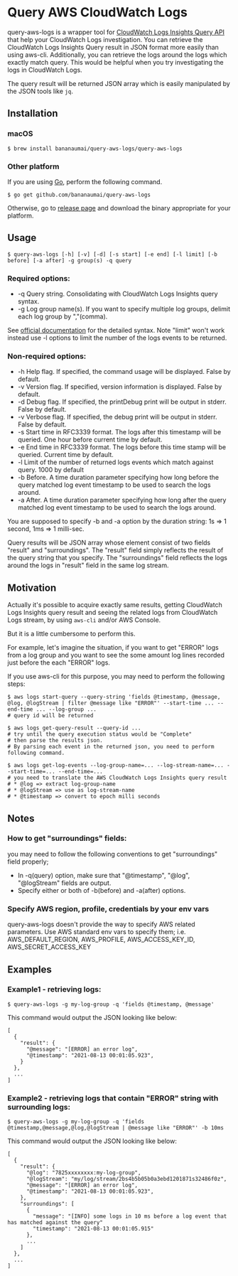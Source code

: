 # Query AWS CloudWatch Logs

query-aws-logs is a wrapper tool for [CloudWatch Logs Insights Query API](https://docs.aws.amazon.com/AmazonCloudWatch/latest/logs/AnalyzingLogData.html) that help your CloudWatch Logs investigation.
You can retrieve the CloudWatch Logs Insights Query result in JSON format more easily than using aws-cli.
Additionally, you can retrieve the logs around the logs which exactly match query.
This would be helpful when you try investigating the logs in CloudWatch Logs.

The query result will be returned JSON array which is easily manipulated by the JSON tools like `jq`.

## Installation

### macOS

```
$ brew install bananaumai/query-aws-logs/query-aws-logs
```

### Other platform

If you are using [Go](https://golang.org/), perform the following command.

```
$ go get github.com/bananaumai/query-aws-logs
```

Otherwise, go to [release page](https://github.com/bananaumai/query-aws-logs/releases/latest)
and download the binary appropriate for your platform.

## Usage

```
$ query-aws-logs [-h] [-v] [-d] [-s start] [-e end] [-l limit] [-b before] [-a after] -g group(s) -q query
```

### Required options:

* -q	Query string. Consolidating with CloudWatch Logs Insights query syntax.
* -g	Log group name(s). If you want to specify multiple log groups, delimit each log group by ","(comma). 

See [official documentation](https://docs.aws.amazon.com/AmazonCloudWatch/latest/logs/CWL_QuerySyntax.html) for the detailed syntax.
Note "limit" won't work instead use -l options to limit the number of the logs events to be returned.

### Non-required options:

* -h	Help flag. If specified, the command usage will be displayed. False by default.
* -v    Version flag. If specified, version information is displayed. False by default.
* -d    Debug flag. If specified, the printDebug print will be output in stderr. False by default.
* -v    Verbose flag. If specified, the debug print will be output in stderr. False by default.
* -s	Start time in RFC3339 format. The logs after this timestamp will be queried. One hour before current time by default.
* -e	End time in RFC3339 format. The logs before this time stamp will be queried. Current time by default.
* -l    Limit of the number of returned logs events which match against query. 1000 by default
* -b    Before. A time duration parameter specifying how long before the query matched log event timestamp to be used to search the logs around.
* -a	After. A time duration parameter specifying how long after the query matched log event timestamp to be used to search the logs around.

You are supposed to specify -b and -a option by the duration string: 1s => 1 second, 1ms => 1 milli-sec.

Query results will be JSON array whose element consist of two fields "result" and "surroundings".
The "result" field simply reflects the result of the query string that you specify.
The "surroundings" field reflects the logs around the logs in "result" field in the same log stream.


## Motivation

Actually it's possible to acquire exactly same results, getting CloudWatch Logs Insights query result and
seeing the related logs from CloudWatch Logs stream, by using `aws-cli` and/or AWS Console.

But it is a little cumbersome to perform this.

For example, let's imagine the situation, if you want to get "ERROR" logs from a log group
and you want to see the some amount log lines recorded just before the each "ERROR" logs.

If you use aws-cli for this purpose, you may need to perform the following steps:

```
$ aws logs start-query --query-string 'fields @timestamp, @message, @log, @logStream | filter @message like "ERROR"' --start-time ... --end-time ... --log-group ...
# query id will be returned

$ aws logs get-query-result --query-id ...
# try until the query execution status would be "Complete"
# then parse the results json.
# By parsing each event in the returned json, you need to perform following command.

$ aws logs get-log-events --log-group-name=... --log-stream-name=... --start-time=... --end-time=...
# you need to translate the AWS CloudWatch Logs Insights query result
# * @log => extract log-group-name
# * @logStream => use as log-stream-name
# * @timestamp => convert to epoch milli seconds
```

## Notes

### How to get "surroundings" fields:

you may need to follow the following conventions to get "surroundings" field properly;

* In -q(query) option, make sure that "@timestamp", "@log", "@logStream" fields are output.
* Specify either or both of -b(before) and -a(after) options.

### Specify AWS region, profile, credentials by your env vars

query-aws-logs doesn't provide the way to specify AWS related parameters.
Use AWS standard env vars to specify them;
i.e. AWS_DEFAULT_REGION, AWS_PROFILE, AWS_ACCESS_KEY_ID, AWS_SECRET_ACCESS_KEY

## Examples

### Example1 - retrieving logs:

```
$ query-aws-logs -g my-log-group -q 'fields @timestamp, @message'
```

This command would output the JSON looking like below:

```
[
  {
    "result": {
      "@message": "[ERROR] an error log",
      "@timestamp": "2021-08-13 00:01:05.923",
    }
  },
  ...
]
```

### Example2 - retrieving logs that contain "ERROR" string with surrounding logs:

```
$ query-aws-logs -g my-log-group -q 'fields @timestamp,@message,@log,@logStream | @message like "ERROR"' -b 10ms
```

This command would output the JSON looking like below:

```
[
  {
    "result": {
      "@log": "7825xxxxxxxx:my-log-group",
      "@logStream": "my/log/stream/2bs4b5b05b0a3ebd1201871s32486f0z",
      "@message": "[ERROR] an error log",
      "@timestamp": "2021-08-13 00:01:05.923",
    },
    "surroundings": [
      {
        "message": "[INFO] some logs in 10 ms before a log event that has matched against the query"
        "timestamp": "2021-08-13 00:01:05.915"
      },
      ...
    ]
  },
  ...
]
```

